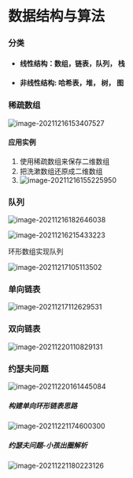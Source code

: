 # 数据结构与算法

### 分类

* #### 线性结构：数组，链表，队列， 栈

* #### 非线性结构: 哈希表，堆， 树， 图

### 稀疏数组

![image-20211216153407527](http://qn.qs520.mobi/image-20211216153407527.png) 

#### 应用实例

1. 使用稀疏数组来保存二维数组
2. 把洗漱数组还原成二维数组
3. ![image-20211216155225950](http://qn.qs520.mobi/image-20211216155225950.png) 

### 队列

![image-20211216182646038](http://qn.qs520.mobi/image-20211216182646038.png)  

![image-20211216215433223](http://qn.qs520.mobi/image-20211216215433223.png) 

环形数组实现队列

![image-20211217105113502](http://qn.qs520.mobi/image-20211217105113502.png) 

### 单向链表

![image-20211217112629531](http://qn.qs520.mobi/image-20211217112629531.png) 

### 双向链表

![image-20211220110829131](http://qn.qs520.mobi/image-20211220110829131.png) 

### 约瑟夫问题

![image-20211220161445084](http://qn.qs520.mobi/image-20211220161445084.png) 

##### 构建单向环形链表思路

![image-20211221174600300](http://qn.qs520.mobi/image-20211221174600300.png) 

##### 约瑟夫问题-小孩出圈解析

![image-20211221180223126](http://qn.qs520.mobi/image-20211221180223126.png) 









































































































































